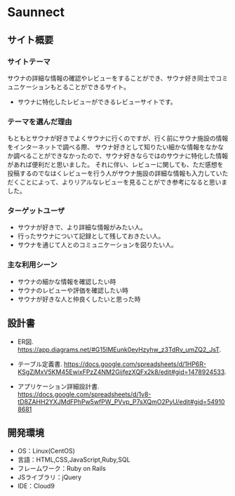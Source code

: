 # Saunnect

## サイト概要
### サイトテーマ
 サウナの詳細な情報の確認やレビューをすることができ、サウナ好き同士でコミュニケーションもとることができるサイト。

 - サウナに特化したレビューができるレビューサイトです。

### テーマを選んだ理由
 もともとサウナが好きでよくサウナに行くのですが、行く前にサウナ施設の情報をインターネットで調べる際、
 サウナ好きとして知りたい細かな情報をなかなか調べることができなかったので、サウナ好きならではのサウナに特化した情報があれば便利だと思いました。
 それに伴い、レビューに関しても、ただ感想を投稿するのでなはくレビューを行う人がサウナ施設の詳細な情報も入力していただくことによって、よりリアルなレビューを見ることができ参考になると思いました。

### ターゲットユーザ
- サウナが好きで、より詳細な情報がみたい人。
- 行ったサウナについて記録として残しておきたい人。
- サウナを通じて人とのコミュニケーションを図りたい人。

### 主な利用シーン
- サウナの細かな情報を確認したい時
- サウナのレビューや評価を確認したい時
- サウナが好きな人と仲良くしたいと思った時

## 設計書
- ER図.
 https://app.diagrams.net/#G15IMEunk0eyHzyhw_z3TdRv_umZQ2_JsT.

- テーブル定義書.
 https://docs.google.com/spreadsheets/d/1HP6R-KSgZjMxV5KM45EwixFPzZ4NM2GijfezXQFx2k8/edit#gid=1478924533.

- アプリケーション詳細設計書.
 https://docs.google.com/spreadsheets/d/1v8-tD8ZAHH2YXJMdFPhPw5wfPW_PVvp_P7sXQmO2PyU/edit#gid=549108681

## 開発環境
- OS：Linux(CentOS)
- 言語：HTML,CSS,JavaScript,Ruby,SQL
- フレームワーク：Ruby on Rails
- JSライブラリ：jQuery
- IDE：Cloud9

